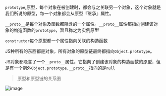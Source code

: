 `prototype`,原型，每个对象在被创建时，都会与之关联另一个对象，这个对象就是我们所说的原型，每一个对象都会从原型『继承』属性。

`__proto__`是每个对象及函数都隐含的一个属性。`__proto__`属性都指向创建该对象的构造函数的`prototype`，暂且称之为实例原型

`constructor`每个原型都一个属性指向关联的构造函数

JS种所有的东西都是对象，所有对象的原型链最终都指向`Object.prototype`。

JS对象都隐含了一个`__proto__`属性，它指向了创建该对象的构造函数的原型，但是有一个例外`Object.prototype.__proto__`指向的是`null`

> 原型和原型链的关系图

![image](https://tva1.sinaimg.cn/large/0082zybpgy1gby8tu8urhj312t0u00vx.jpg)
